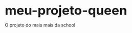 # meu-projeto-queen
O projeto do mais mais da school
<!DOCTYPE html>
<html lang="pt-BR">
<head>
    <meta charset="UTF-8">
    <meta name="viewport" content="width=device-width, initial-scale=1.0">
    <title>Serenax - Portfólio Farmacêutico</title>
    <style>
        :root {
            --primary-color: #3498db;
            --secondary-color: #2980b9;
            --text-color: #34495e;
            --light-bg: #f8f9fa;
            --white: #ffffff;
            --dark-text: #2c3e50;
        }
        
        body {
            font-family: 'Arial', sans-serif;
            line-height: 1.6;
            color: var(--text-color);
            background-color: var(--light-bg);
            margin: 0;
            padding: 0;
        }
        
        header {
            background: linear-gradient(135deg, var(--primary-color), var(--secondary-color));
            color: var(--white);
            padding: 2rem 0;
            text-align: center;
            box-shadow: 0 4px 12px rgba(0, 0, 0, 0.1);
        }
        
        h1 {
            margin: 0;
            font-size: 2.5rem;
        }
        
        .container {
            max-width: 1200px;
            margin: 0 auto;
            padding: 0 20px;
        }
        
        .hero {
            display: flex;
            flex-direction: column;
            align-items: center;
            padding: 3rem 0;
        }
        
        .hero-image {
            margin: 20px 0;
        }
        
        .hero-image img {
            max-width: 100%;
            border-radius: 8px;
            box-shadow: 0 8px 20px rgba(0, 0, 0, 0.15);
        }
        
        .product-info {
            background-color: var(--white);
            padding: 1.5rem;
            border-radius: 8px;
            box-shadow: 0 4px 8px rgba(0, 0, 0, 0.08);
            margin: 1rem 0;
            text-align: left;
        }
        
        .gallery {
            display: flex;
            flex-wrap: wrap;
            justify-content: center;
            gap: 15px;
            margin: 2rem 0;
        }
        
        .gallery img {
            width: 100%;
            max-width: 250px;
            border-radius: 8px;
            transition: transform 0.3s ease;
        }
        
        .gallery img:hover {
            transform: scale(1.05);
        }
        
        .btn {
            display: inline-block;
            background: var(--primary-color);
            color: var(--white);
            padding: 10px 20px;
            border-radius: 50px;
            text-decoration: none;
            margin: 1rem 0;
            transition: all 0.3s ease;
        }
        
        .btn:hover {
            background: var(--secondary-color);
            transform: translateY(-2px);
        }
        
        footer {
            background: var(--dark-text);
            color: var(--white);
            text-align: center;
            padding: 2rem 0;
            margin-top: 2rem;
        }
        
        @media (min-width: 768px) {
            .hero {
                flex-direction: row;
                justify-content: space-between;
            }
            
            .hero-text {
                flex: 1;
                padding: 0 20px;
            }
            
            .hero-image {
                flex: 1;
            }
        }
    </style>
</head>
<body>
    <header>
        <div class="container">
            <h1>Serenax</h1>
            <p>Inovação no tratamento da depressão</p>
        </div>
    </header>
    
    <main class="container">
        <section class="hero">
            <div class="hero-text">
                <h2>Revolucionando o tratamento antidepressivo</h2>
                <p>Serenax é o mais novo avanço na farmacologia, desenvolvido para oferecer alívio eficaz com menor incidência de efeitos colaterais.</p>
                <a href="#sobre" class="btn">Saiba mais</a>
            </div>
            <div class="hero-image">
                <img src="https://i.imgur.com/Jf5DPWF.jpg" alt="Agatha Nunes representando a marca Serenax">
            </div>
        </section>
        
        <section id="sobre" class="product-info">
            <h2>Sobre o Serenax</h2>
            <p>Um antidepressivo inovador que proporciona:</p>
            <ul>
                <li>Ação mais rápida (a partir de 7 dias)</li>
                <li>Menos efeitos colaterais</li>
                <li>Eficácia comprovada</li>
                <li>Perfil de segurança superior</li>
            </ul>
        </section>
        
        <section class="product-info">
            <h2>Indicações</h2>
            <p>Serenax está indicado para:</p>
            <ul>
                <li>Depressão maior</li>
                <li>Transtorno de ansiedade</li>
                <li>Estresse pós-traumático</li>
            </ul>
        </section>
        
        <section>
            <h2>Campanha com Agatha Nunes</h2>
            <p>Nossa embaixadora representa a mensagem de superação e bem-estar.</p>
            <div class="gallery">
                <img src="https://i.imgur.com/Jf5DPWF.jpg" alt="Agatha Nunes 1">
                <img src="https://i.imgur.com/Jf5DPWF.jpg" alt="Agatha Nunes 2">
                <img src="https://i.imgur.com/Jf5DPWF.jpg" alt="Agatha Nunes 3">
            </div>
        </section>
    </main>
    
    <footer>
        <div class="container">
            <p>Serenax® - Todos os direitos reservados</p>
            <p>Material fictício para fins educacionais</p>
        </div>
    </footer>
</body>
</html>
